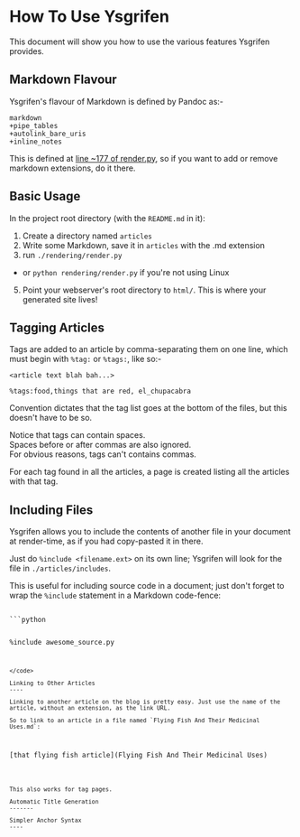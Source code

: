 How To Use Ysgrifen
=====


This document will show you how to use the various features Ysgrifen provides.

Markdown Flavour
------

Ysgrifen's flavour of Markdown is defined by Pandoc as:-

```
markdown
+pipe_tables
+autolink_bare_uris
+inline_notes
```

This is defined at [line ~177 of render.py](https://github.com/medavox/Ysgrifen/blob/master/rendering/render.py#L177),
so if you want to add or remove markdown extensions, do it there.

Basic Usage
------

In the project root directory (with the `README.md` in it):

1. Create a directory named `articles`
2. Write some Markdown, save it in `articles` with the .md extension
3. run `./rendering/render.py`
  - or `python rendering/render.py` if you're not using Linux
5. Point your webserver's root directory to `html/`. This is where your generated site lives!



Tagging Articles
----

Tags are added to an article by comma-separating them on one line, which must begin with `%tag:` or `%tags:`, like so:-

```
<article text blah bah...>

%tags:food,things that are red, el_chupacabra
```

Convention dictates that the tag list goes at the bottom of the files, but this doesn't have to be so.

Notice that tags can contain spaces.  
Spaces before or after commas are also ignored.  
For obvious reasons, tags can't contains commas.

For each tag found in all the articles, a page is created listing all the articles with that tag.


Including Files
------

Ysgrifen allows you to include the contents of another file in your document at render-time,
as if you had copy-pasted it in there.

Just do `%include <filename.ext>` on its own line; Ysgrifen will look for the file in `./articles/includes`.

This is useful for including source code in a document; just don't forget to wrap the `%include`
statement in a Markdown code-fence:

<code>
```python

%include awesome_source.py

```
</code>

Linking to Other Articles
----

Linking to another article on the blog is pretty easy. Just use the name of the article, without an extension, as the link URL.

So to link to an article in a file named `Flying Fish And Their Medicinal Uses.md`:

```
[that flying fish article](Flying Fish And Their Medicinal Uses)
```

This also works for tag pages.

Automatic Title Generation
-------

Simpler Anchor Syntax
----
